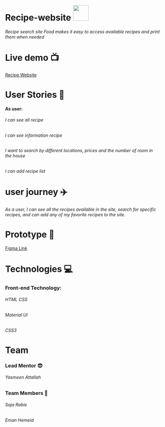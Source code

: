 # Recipe-website <img src="./images/icon_1.ico" width="50px">
###### Recipe search site Food makes it easy to access available recipes and print them when needed
# Live demo 📺
[Recipe Website](https://kytc-front-end.github.io/Recipe-SE/index.html)
# User Stories 📖
#### As user:
 ###### I can see all recipe
###### I can see information recipe
###### I want to search by different locations, prices and the number of room in the house
###### I can add recipe list

# user journey ✈️
###### As a user, I can see all the recipes available in the site, search for specific recipes, and can  add any of my favorite recipes to the site.

# Prototype 🎨
[Figma Link](https://www.figma.com/file/d2zcmd0501QNJLsolYrD4V/Recipe?type=design&t=OMNgojDJKK11A43A-0)

# Technologies 💻
### Front-end Technology:
###### HTML CSS
###### Material UI
###### CSS3

# Team
### Lead Mentor 😎
###### Yasmeen Attallah
### Team Members 👥
###### Saja Rabie
###### Eman Hemeid 

